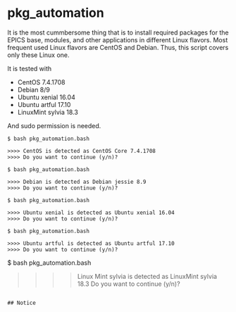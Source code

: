 # pkg_automation

It is the most cummbersome thing that is to install required packages for the EPICS base, modules, and other applications in different Linux flavors. Most frequent used Linux flavors are CentOS and Debian. Thus, this script covers only these Linux one. 

It is tested with
* CentOS 7.4.1708
* Debian 8/9
* Ubuntu xenial 16.04
* Ubuntu artful 17.10
* LinuxMint sylvia 18.3

And sudo permission is needed. 

```
$ bash pkg_automation.bash 

>>>> CentOS is detected as CentOS Core 7.4.1708
>>>> Do you want to continue (y/n)?

```

```
$ bash pkg_automation.bash

>>>> Debian is detected as Debian jessie 8.9
>>>> Do you want to continue (y/n)?
```

```
$ bash pkg_automation.bash 

>>>> Ubuntu xenial is detected as Ubuntu xenial 16.04
>>>> Do you want to continue (y/n)? 
```
```
$ bash pkg_automation.bash 

>>>> Ubuntu artful is detected as Ubuntu artful 17.10
>>>> Do you want to continue (y/n)? 

``````
$ bash pkg_automation.bash 

>>>> Linux Mint sylvia is detected as LinuxMint sylvia 18.3
>>>> Do you want to continue (y/n)? 

```

## Notice


